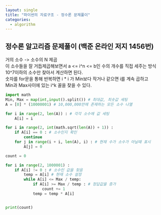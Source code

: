 ```yaml
---
layout: single
title: "파이썬의 자료구조 - 정수론 문제풀이"
categories:
  - algorithm
---
```


## 정수론 알고리즘 문제풀이 (백준 온라인 저지 1456번)
거의 소수 -> 소수의 N 제곱 <br>
이 소수들을 잘 거듭제곱해보면서 a <= i^n <= b인 수의 개수를 직접 세주는 방식 <br>
10^7이하의 소수만 찾아서 계산하면 된다. <br>
숫자를 for문을 통해 반복하면 i * i 가 Min보다 작거나 같으면 i를 계속 곱하고 <br>
Min과 Max사이에 있는 i^k 꼴을 찾을 수 있다. <br>

```python
import math
Min, Max = map(int,input().split()) # 최대값, 최솟값 세팅
A = [0] * (10000001) # 10,000,000안에 존재하는 모든 소수 나열

for i in range(2, len(A)) : # 각각 소수에 값 세팅
    A[i] = i 

for i in range(2, int(math.sqrt(len(A)) + 1)) :
    if A[i] == 0 : # 소수인지 확인
        continue
    for j in range(i + i, len(A), i) : # 현재 수가 소수가 아닐때 표시
        A[j] = 0

count = 0

for i in range(2, 1000001) :
    if A[i] != 0 : # 소수인 값을 찾음
        temp = A[i] # 현재 소수 설정
        while A[i] <= Max / temp:
            if A[i] >= Max / temp : # 정답값을 증가
                count += 1
            temp = temp * A[i]


print(count)
```
